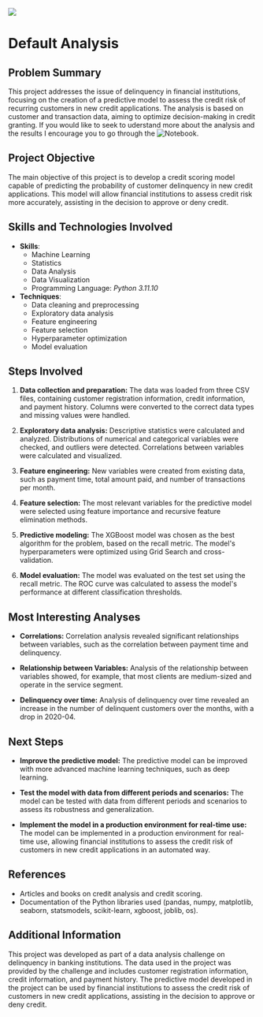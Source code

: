 ![](https://medias.revistaoeste.com/wp-content/uploads/2023/08/FreePix.jpg.webp)

# Default Analysis

## Problem Summary

This project addresses the issue of delinquency in financial institutions, focusing on the creation of a predictive model to assess the credit risk of recurring customers in new credit applications. The analysis is based on customer and transaction data, aiming to optimize decision-making in credit granting. If you would like to seek to uderstand more about the analysis and the results I encourage you to go through the ![Notebook](https://github.com/caiosoter/DS-Projects/blob/main/credit_analysis/analise_inadimplencia.ipynb).

## Project Objective

The main objective of this project is to develop a credit scoring model capable of predicting the probability of customer delinquency in new credit applications. This model will allow financial institutions to assess credit risk more accurately, assisting in the decision to approve or deny credit.

## Skills and Technologies Involved

* **Skills**:
    * Machine Learning
    * Statistics
    * Data Analysis
    * Data Visualization
    * Programming Language: *Python 3.11.10*
* **Techniques**:
    * Data cleaning and preprocessing
    * Exploratory data analysis
    * Feature engineering
    * Feature selection
    * Hyperparameter optimization
    * Model evaluation

## Steps Involved

1. **Data collection and preparation:** The data was loaded from three CSV files, containing customer registration information, credit information, and payment history. Columns were converted to the correct data types and missing values were handled.

2. **Exploratory data analysis:** Descriptive statistics were calculated and analyzed. Distributions of numerical and categorical variables were checked, and outliers were detected. Correlations between variables were calculated and visualized.

3. **Feature engineering:** New variables were created from existing data, such as payment time, total amount paid, and number of transactions per month.

4. **Feature selection:** The most relevant variables for the predictive model were selected using feature importance and recursive feature elimination methods.

5. **Predictive modeling:** The XGBoost model was chosen as the best algorithm for the problem, based on the recall metric. The model's hyperparameters were optimized using Grid Search and cross-validation.

6. **Model evaluation:** The model was evaluated on the test set using the recall metric. The ROC curve was calculated to assess the model's performance at different classification thresholds.

## Most Interesting Analyses

* **Correlations:** Correlation analysis revealed significant relationships between variables, such as the correlation between payment time and delinquency.

* **Relationship between Variables:** Analysis of the relationship between variables showed, for example, that most clients are medium-sized and operate in the service segment.

* **Delinquency over time:** Analysis of delinquency over time revealed an increase in the number of delinquent customers over the months, with a drop in 2020-04.

## Next Steps

* **Improve the predictive model:** The predictive model can be improved with more advanced machine learning techniques, such as deep learning.

* **Test the model with data from different periods and scenarios:** The model can be tested with data from different periods and scenarios to assess its robustness and generalization.

* **Implement the model in a production environment for real-time use:** The model can be implemented in a production environment for real-time use, allowing financial institutions to assess the credit risk of customers in new credit applications in an automated way.

## References

* Articles and books on credit analysis and credit scoring.
* Documentation of the Python libraries used (pandas, numpy, matplotlib, seaborn, statsmodels, scikit-learn, xgboost, joblib, os).

## Additional Information

This project was developed as part of a data analysis challenge on delinquency in banking institutions. The data used in the project was provided by the challenge and includes customer registration information, credit information, and payment history. The predictive model developed in the project can be used by financial institutions to assess the credit risk of customers in new credit applications, assisting in the decision to approve or deny credit.